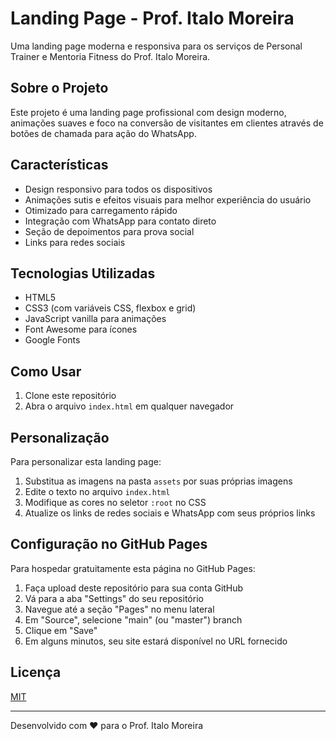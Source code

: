 # Landing Page - Prof. Italo Moreira

Uma landing page moderna e responsiva para os serviços de Personal Trainer e Mentoria Fitness do Prof. Italo Moreira.

## Sobre o Projeto

Este projeto é uma landing page profissional com design moderno, animações suaves e foco na conversão de visitantes em clientes através de botões de chamada para ação do WhatsApp.

## Características

- Design responsivo para todos os dispositivos
- Animações sutis e efeitos visuais para melhor experiência do usuário
- Otimizado para carregamento rápido
- Integração com WhatsApp para contato direto
- Seção de depoimentos para prova social
- Links para redes sociais

## Tecnologias Utilizadas

- HTML5
- CSS3 (com variáveis CSS, flexbox e grid)
- JavaScript vanilla para animações
- Font Awesome para ícones
- Google Fonts

## Como Usar

1. Clone este repositório
2. Abra o arquivo `index.html` em qualquer navegador

## Personalização

Para personalizar esta landing page:

1. Substitua as imagens na pasta `assets` por suas próprias imagens
2. Edite o texto no arquivo `index.html`
3. Modifique as cores no seletor `:root` no CSS
4. Atualize os links de redes sociais e WhatsApp com seus próprios links

## Configuração no GitHub Pages

Para hospedar gratuitamente esta página no GitHub Pages:

1. Faça upload deste repositório para sua conta GitHub
2. Vá para a aba "Settings" do seu repositório
3. Navegue até a seção "Pages" no menu lateral
4. Em "Source", selecione "main" (ou "master") branch
5. Clique em "Save"
6. Em alguns minutos, seu site estará disponível no URL fornecido

## Licença

[MIT](LICENSE)

---

Desenvolvido com ❤️ para o Prof. Italo Moreira 